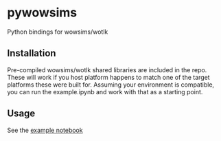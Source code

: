 # pywowsims
Python bindings for wowsims/wotlk

## Installation
Pre-compiled wowsims/wotlk shared libraries are included in the repo.
These will work if you host platform happens to match one of the target platforms these were built for.
Assuming your environment is compatible, you can run the example.ipynb and work with that as a starting point.

## Usage
See the [example notebook](example.ipynb)
